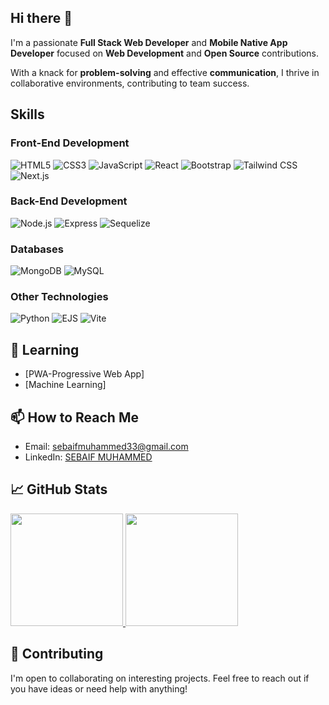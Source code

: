 ## Hi there 👋

 
 
I'm a passionate **Full Stack Web Developer** and **Mobile Native App Developer** focused on **Web Development** and **Open Source** contributions. 

With a knack for **problem-solving** and effective **communication**,  I thrive in collaborative environments, contributing to team success. 

## Skills
### Front-End Development
![HTML5](https://img.shields.io/badge/HTML5-FF5733?style=flat&logo=html5&logoColor=white)
![CSS3](https://img.shields.io/badge/CSS3-008CBA?style=flat&logo=css3&logoColor=white)
![JavaScript](https://img.shields.io/badge/JavaScript-F7DF1E?style=flat&logo=javascript&logoColor=black)
![React](https://img.shields.io/badge/React-61DAFB?style=flat&logo=react&logoColor=black)
![Bootstrap](https://img.shields.io/badge/Bootstrap-7952B3?style=flat&logo=bootstrap&logoColor=white)
![Tailwind CSS](https://img.shields.io/badge/Tailwind%20CSS-06B6D4?style=flat&logo=tailwind-css&logoColor=white)
![Next.js](https://img.shields.io/badge/Next.js-000000?style=flat&logo=next.js&logoColor=white)

### Back-End Development
![Node.js](https://img.shields.io/badge/Node.js-8CC84B?style=flat&logo=node.js&logoColor=white)
![Express](https://img.shields.io/badge/Express-404D59?style=flat&logo=express&logoColor=white)
![Sequelize](https://img.shields.io/badge/Sequelize-52B0E7?style=flat&logo=sequelize&logoColor=white)
### Databases
![MongoDB](https://img.shields.io/badge/MongoDB-47A248?style=flat&logo=mongodb&logoColor=white)
![MySQL](https://img.shields.io/badge/MySQL-00758F?style=flat&logo=mysql&logoColor=white)

### Other Technologies
![Python](https://img.shields.io/badge/Python-3776AB?style=flat&logo=python&logoColor=white)
![EJS](https://img.shields.io/badge/EJS-3F5B93?style=flat&logo=ejs&logoColor=white)
![Vite](https://img.shields.io/badge/Vite-646CFF?style=flat&logo=vite&logoColor=white)

 
 

## 🌱 Learning

- [PWA-Progressive Web App]
- [Machine Learning]

 
## 📫 How to Reach Me

- Email: [sebaifmuhammed33@gmail.com](mailto:sebaifmuhammed33@gmail.com)
- LinkedIn: [SEBAIF MUHAMMED](https://www.linkedin.com/in/sebaif-muhammed-16a402294/)
 

## 📈 GitHub Stats

<a href="https://github.com/sabaif-s">
  <img height="180em" src="https://github-readme-stats.vercel.app/api?username=sabaif-s&theme=buefy&show_icons=true" />
  <img height="180em" src="https://github-readme-stats.vercel.app/api/top-langs/?username=sabaif-s&theme=buefy&layout=compact" />
</a>

<br/>

## 🤝 Contributing

I'm open to collaborating on interesting projects. Feel free to reach out if you have ideas or need help with anything!

 
<!--
**sabaif-s/sabaif-s** is a ✨ _special_ ✨ repository because its `README.md` (this file) appears on your GitHub profile.

Here are some ideas to get you started:

- 🔭 I’m currently working on ...
- 🌱 I’m currently learning ...
- 👯 I’m looking to collaborate on ...
- 🤔 I’m looking for help with ...
- 💬 Ask me about ...
- 📫 How to reach me: ...
- 😄 Pronouns: ...
- ⚡ Fun fact: ...
-->

